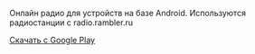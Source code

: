 Онлайн радио для устройств на базе Android. Используются радиостанции с radio.rambler.ru

[Скачать с Google Play](https://play.google.com/store/apps/details?id=org.nkuznetsov.onlineradio)